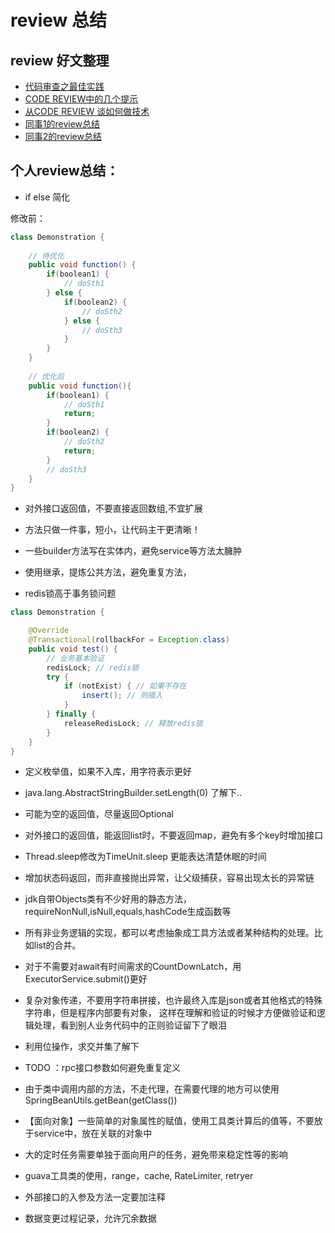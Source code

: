 # review 总结

## review 好文整理
- [代码审查之最佳实践](https://mp.weixin.qq.com/s/p_CNasQxzdni4G2eD0xUrQ?from=singlemessage)
- [CODE REVIEW中的几个提示](https://coolshell.cn/articles/1302.html)
- [从CODE REVIEW 谈如何做技术](https://coolshell.cn/articles/11432.html)
- [同事1的review总结](http://671b134e.wiz03.com/share/s/1D6Nde1iPA2G2Ubs6f1kzm8B3pQwiK0YmQtG2d06T83a1fhS)
- [同事2的review总结](http://note.youdao.com/noteshare?id=068837d5dca69ddfcf41c35884de896b&sub=3FF9CB9D60424070B0B1977FE34B8EEC)

## 个人review总结：

- if else 简化

修改前：
```java
class Demonstration {
    
    // 待优化
    public void function() {
        if(boolean1) {
            // doSth1
        } else {
            if(boolean2) {
                // doSth2
            } else {
                // doSth3
            }
        }
    }
    
    // 优化后
    public void function(){
        if(boolean1) {
            // doSth1
            return;
        }
        if(boolean2) {
            // doSth2
            return;
        }
        // doSth3
    }
}
```

- 对外接口返回值，不要直接返回数组,不宜扩展

- 方法只做一件事，短小，让代码主干更清晰！

- 一些builder方法写在实体内，避免service等方法太臃肿

- 使用继承，提炼公共方法，避免重复方法，

- redis锁高于事务锁问题

```java
class Demonstration {

    @Override
    @Transactional(rollbackFor = Exception.class) 
    public void test() {
        // 业务基本验证
        redisLock; // redis锁
        try {
            if (notExist) { // 如果不存在
                insert(); // 则插入
            }
        } finally {
            releaseRedisLock; // 释放redis锁
        }
    }
}
```

- 定义枚举值，如果不入库，用字符表示更好

- java.lang.AbstractStringBuilder.setLength(0) 了解下..

- 可能为空的返回值，尽量返回Optional

- 对外接口的返回值，能返回list时，不要返回map，避免有多个key时增加接口

- Thread.sleep修改为TimeUnit.sleep 更能表达清楚休眠的时间

- 增加状态码返回，而非直接抛出异常，让父级捕获，容易出现太长的异常链

- jdk自带Objects类有不少好用的静态方法，requireNonNull,isNull,equals,hashCode生成函数等

- 所有非业务逻辑的实现，都可以考虑抽象成工具方法或者某种结构的处理。比如list的合并。

- 对于不需要对await有时间需求的CountDownLatch，用ExecutorService.submit()更好

- 复杂对象传递，不要用字符串拼接，也许最终入库是json或者其他格式的特殊字符串，但是程序内部要有对象，
这样在理解和验证的时候才方便做验证和逻辑处理，看到别人业务代码中的正则验证留下了眼泪

- 利用位操作，求交并集了解下

- TODO ：rpc接口参数如何避免重复定义
 
- 由于类中调用内部的方法，不走代理，在需要代理的地方可以使用SpringBeanUtils.getBean(getClass())

- 【面向对象】一些简单的对象属性的赋值，使用工具类计算后的值等，不要放于service中，放在关联的对象中

- 大的定时任务需要单独于面向用户的任务，避免带来稳定性等的影响 

- guava工具类的使用，range，cache, RateLimiter, retryer

- 外部接口的入参及方法一定要加注释

- 数据变更过程记录，允许冗余数据

